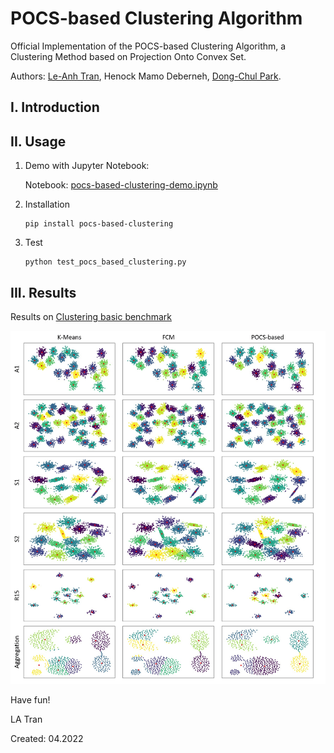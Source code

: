 # POCS-based Clustering Algorithm 

Official Implementation of the POCS-based Clustering Algorithm, a Clustering Method based on Projection Onto Convex Set.

Authors: [Le-Anh Tran](https://scholar.google.com/citations?user=WzcUE5YAAAAJ&hl=en), Henock Mamo Deberneh, [Dong-Chul Park](https://ieeexplore.ieee.org/author/37275453300).

## I. Introduction

<!---
 - Paper: [POCS-based Clustering Algorithm](https://ieeexplore.ieee.org/abstract/document/9920762) (in Proceedings of The International Workshop on Intelligent Systems 2022 (IWIS 2022), Ulsan, South Korea, August 17-19, 2022)

 - Authors: [Le-Anh Tran](https://scholar.google.com/citations?user=WzcUE5YAAAAJ&hl=en), [Dong-Chul Park](https://ieeexplore.ieee.org/author/37275453300) et al.
 - Blog: (will be available soon)
--->

## II. Usage
1. Demo with Jupyter Notebook:

    Notebook: [pocs-based-clustering-demo.ipynb](https://github.com/tranleanh/pocs-based-clustering/blob/main/pocs-based-clustering-demo.ipynb)    
    
2. Installation

    ```
    pip install pocs-based-clustering
    ```
3. Test

    ```
    python test_pocs_based_clustering.py
    ```
## III. Results

Results on [Clustering basic benchmark](https://cs.joensuu.fi/sipu/datasets/)

<p align="center">
<img src="docs/results_synthetic_datasets.jpg" width="1000">
</p>


Have fun!

LA Tran

Created: 04.2022
